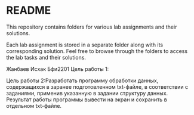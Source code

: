 # README

This repository contains folders for various lab assignments and their solutions.

Each lab assignment is stored in a separate folder along with its corresponding solution. Feel free to browse through the folders to access the lab tasks and their solutions.


Жанбаев Исхак
Бфи2201
Цель работы 1:


Цель работы 2:Разработать программу обработки данных, содержащихся в заранее подготовленном txt-файле, в соответствии с заданиями, применив указанную в задании структуру данных. Результат работы программы вывести на экран и сохранить в отдельном txt-файле.
